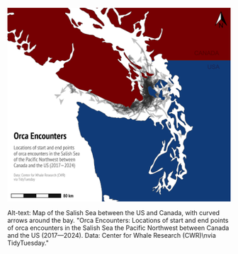 ![](orcas.png)

Alt-text: Map of the Salish Sea between the US and Canada, with curved arrows around the bay. "Orca Encounters: Locations of start and end points of orca encounters in the Salish Sea the Pacific Northwest between Canada and the US (2017—2024). Data: Center for Whale Research (CWR)\nvia TidyTuesday."
